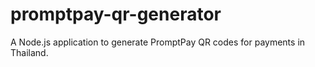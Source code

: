 # promptpay-qr-generator
A Node.js application to generate PromptPay QR codes for payments in Thailand.
